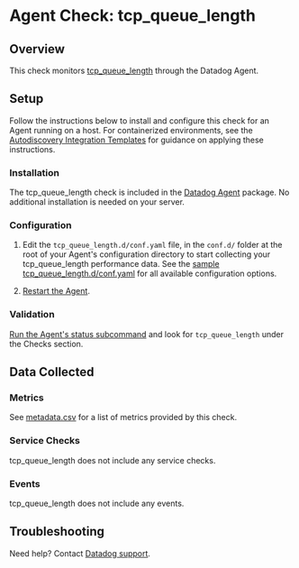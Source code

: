 # Agent Check: tcp_queue_length

## Overview

This check monitors [tcp_queue_length][1] through the Datadog Agent.

## Setup

Follow the instructions below to install and configure this check for an Agent running on a host. For containerized environments, see the [Autodiscovery Integration Templates][2] for guidance on applying these instructions.

### Installation

The tcp_queue_length check is included in the [Datadog Agent][2] package.
No additional installation is needed on your server.

### Configuration

1. Edit the `tcp_queue_length.d/conf.yaml` file, in the `conf.d/` folder at the root of your Agent's configuration directory to start collecting your tcp_queue_length performance data. See the [sample tcp_queue_length.d/conf.yaml][3] for all available configuration options.

2. [Restart the Agent][4].

### Validation

[Run the Agent's status subcommand][5] and look for `tcp_queue_length` under the Checks section.

## Data Collected

### Metrics

See [metadata.csv][6] for a list of metrics provided by this check.

### Service Checks

tcp_queue_length does not include any service checks.

### Events

tcp_queue_length does not include any events.

## Troubleshooting

Need help? Contact [Datadog support][7].

[1]: **LINK_TO_INTEGRATION_SITE**
[2]: https://docs.datadoghq.com/agent/autodiscovery/integrations
[3]: https://github.com/DataDog/integrations-core/blob/master/tcp_queue_length/datadog_checks/tcp_queue_length/data/conf.yaml.example
[4]: https://docs.datadoghq.com/agent/guide/agent-commands/?tab=agentv6#start-stop-and-restart-the-agent
[5]: https://docs.datadoghq.com/agent/guide/agent-commands/?tab=agentv6#agent-status-and-information
[6]: https://github.com/DataDog/integrations-core/blob/master/tcp_queue_length/metadata.csv
[7]: https://docs.datadoghq.com/help
